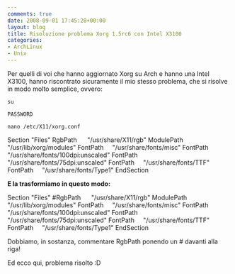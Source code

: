 ```yaml
---
comments: true
date: 2008-09-01 17:45:28+00:00
layout: blog
title: Risoluzione problema Xorg 1.5rc6 con Intel X3100
categories:
- ArchLinux
- Unix
---
```


Per quelli di voi che hanno aggiornato Xorg su Arch e hanno una Intel X3100, hanno riscontrato sicuramente il mio stesso problema, che si risolve in modo molto semplice, ovvero:

`su`

`PASSWORD`

`nano /etc/X11/xorg.conf`


Section "Files"
RgbPath      "/usr/share/X11/rgb"
ModulePath   "/usr/lib/xorg/modules"
FontPath     "/usr/share/fonts/misc"
FontPath     "/usr/share/fonts/100dpi:unscaled"
FontPath     "/usr/share/fonts/75dpi:unscaled"
FontPath     "/usr/share/fonts/TTF"
FontPath     "/usr/share/fonts/Type1"
EndSection

**E la trasformiamo in questo modo:**


Section "Files"
#RgbPath      "/usr/share/X11/rgb"
ModulePath   "/usr/lib/xorg/modules"
FontPath     "/usr/share/fonts/misc"
FontPath     "/usr/share/fonts/100dpi:unscaled"
FontPath     "/usr/share/fonts/75dpi:unscaled"
FontPath     "/usr/share/fonts/TTF"
FontPath     "/usr/share/fonts/Type1"
EndSection

Dobbiamo, in sostanza, commentare RgbPath ponendo un # davanti alla riga!

Ed ecco qui, problema risolto :D
